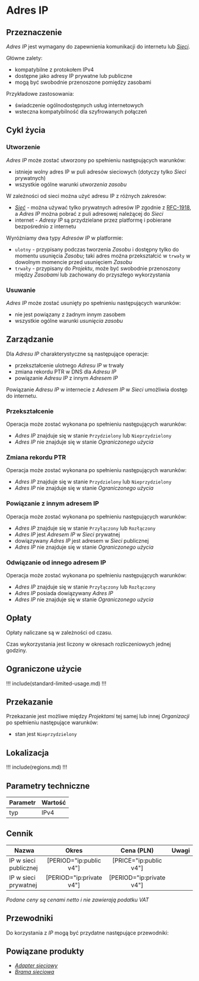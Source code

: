 # Adres IP

## Przeznaczenie

*Adres IP* jest wymagany do zapewnienia komunikacji do internetu lub *[Sieci](/resource/networking/network.md)*.

Główne zalety:

 * kompatybilne z protokołem IPv4
 * dostępne jako adresy IP prywatne lub publiczne
 * mogą być swobodnie przenoszone pomiędzy zasobami

Przykładowe zastosowania:

 * świadczenie ogólnodostępnych usług internetowych
 * wsteczna kompatybilność dla szyfrowanych połączeń

## Cykl życia

### Utworzenie

*Adres IP* może zostać utworzony po spełnieniu następujących warunków:

 * istnieje wolny adres IP w puli adresów sieciowych (dotyczy tylko *Sieci* prywatnych)
 * wszystkie ogólne warunki *utworzenia zasobu*

W zależności od sieci można użyć adresu IP z różnych zakresów:

 * *[Sieć](/resource/networking/network.md)* - można używać tylko prywatnych adresów IP zgodnie z [RFC-1918](https://tools.ietf.org/html/rfc1918), a *Adres IP* można pobrać z puli adresowej należącej do *Sieci*
 * internet - *Adresy IP* są przydzielane przez platformę i pobierane bezpośrednio z internetu

Wyróżniamy dwa typy *Adresów IP* w platformie:

 * ```ulotny``` - przypisany podczas tworzenia *Zasobu* i dostępny tylko do momentu usunięcia *Zasobu*; taki adres można przekształcić w ```trwały``` w dowolnym momencie przed usunięciem *Zasobu*
 * ```trwały``` - przypisany do *Projektu*, może być swobodnie przenoszony między *Zasobami* lub zachowany do przyszłego wykorzystania

### Usuwanie

*Adres IP* może zostać usunięty po spełnieniu następujących warunków:

 * nie jest powiązany z żadnym innym zasobem
 * wszystkie ogólne warunki *usunięcia zasobu*

## Zarządzanie

Dla *Adresu IP* charakterystyczne są następujące operacje:

 * przekształcenie ulotnego *Adresu IP* w trwały
 * zmiana rekordu PTR w DNS dla *Adresu IP*
 * powiązanie *Adresu IP* z innym *Adresem IP*

Powiązanie *Adresu IP* w internecie z *Adresem IP* w *Sieci* umożliwia dostęp do internetu.

### Przekształcenie

Operacja może zostać wykonana po spełnieniu następujących warunków:

 * *Adres IP* znajduje się w stanie ```Przydzielony``` lub ```Nieprzydzielony```
 * *Adres IP* nie znajduje się w stanie *Ograniczonego użycia*

### Zmiana rekordu PTR

Operacja może zostać wykonana po spełnieniu następujących warunków:

 * *Adres IP* znajduje się w stanie ```Przydzielony``` lub ```Nieprzydzielony```
 * *Adres IP* nie znajduje się w stanie *Ograniczonego użycia*

### Powiązanie z innym adresem IP

Operacja może zostać wykonana po spełnieniu następujących warunków:

 * *Adres IP* znajduje się w stanie ```Przyłączony``` lub ```Rozłączony```
 * *Adres IP* jest *Adresem IP* w *Sieci* prywatnej
 * dowiązywany *Adres IP* jest adresem w *Sieci* publicznej
 * *Adres IP* nie znajduje się w stanie *Ograniczonego użycia*

### Odwiązanie od innego adresem IP

Operacja może zostać wykonana po spełnieniu następujących warunków:

 * *Adres IP* znajduje się w stanie ```Przyłączony``` lub ```Rozłączony```
 * *Adres IP* posiada dowiązywany *Adres IP*
 * *Adres IP* nie znajduje się w stanie *Ograniczonego użycia*

## Opłaty

Opłaty naliczane są w zależności od czasu.

Czas wykorzystania jest liczony w okresach rozliczeniowych jednej godziny.

## Ograniczone użycie

!!! include(standard-limited-usage.md) !!!

## Przekazanie

Przekazanie jest możliwe między *Projektami* tej samej lub innej *Organizacji* po spełnieniu następujące warunków:

 * stan jest ``Nieprzydzielony``

## Lokalizacja

!!! include(regions.md) !!!

## Parametry techniczne

Parametr | Wartość
-------- | ---
typ      | IPv4

## Cennik

Nazwa                  | Okres                    | Cena (PLN)               | Uwagi
---------------------- | :----------------------: | :----------------------: | ---------:
IP w sieci publicznej  | [PERIOD="ip:public v4"]  | [PRICE="ip:public v4"]   |
IP w sieci prywatnej   | [PERIOD="ip:private v4"] | [PERIOD="ip:private v4"] |

*Podane ceny są cenami netto i nie zawierają podatku VAT*

<!--
Transfer is aavailabe due following reason:
- security restriction of creating subzones
-->

## Przewodniki

Do korzystania z *IP* mogą być przydatne następujące przewodniki:

<PageList path_re="guide/networking/ip-address/"/>

## Powiązane produkty

 * *[Adapter sieciowy](/resource/networking/network.md)*
 * *[Brama sieciowa](/resource/networking/network.md)*
